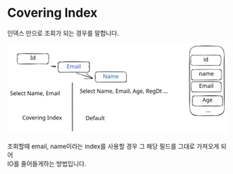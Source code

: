 # Covering Index

인덱스 만으로 조회가 되는 경우를 말합니다.

<img src="../../../.gitbook/assets/file.excalidraw.svg" alt="" class="gitbook-drawing">

조회할때 email, name이라는 index를 사용할 경우 그 해당 필드를 그대로 가져오게 되어\
IO를 줄어들게하는 방법입니다.
